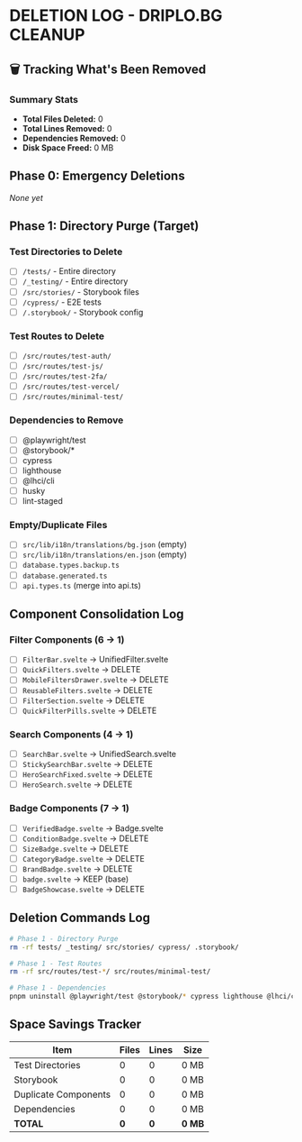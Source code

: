 # DELETION LOG - DRIPLO.BG CLEANUP

## 🗑️ Tracking What's Been Removed

### Summary Stats
- **Total Files Deleted:** 0
- **Total Lines Removed:** 0
- **Dependencies Removed:** 0
- **Disk Space Freed:** 0 MB

## Phase 0: Emergency Deletions
*None yet*

## Phase 1: Directory Purge (Target)

### Test Directories to Delete
- [ ] `/tests/` - Entire directory
- [ ] `/_testing/` - Entire directory  
- [ ] `/src/stories/` - Storybook files
- [ ] `/cypress/` - E2E tests
- [ ] `/.storybook/` - Storybook config

### Test Routes to Delete
- [ ] `/src/routes/test-auth/`
- [ ] `/src/routes/test-js/`
- [ ] `/src/routes/test-2fa/`
- [ ] `/src/routes/test-vercel/`
- [ ] `/src/routes/minimal-test/`

### Dependencies to Remove
- [ ] @playwright/test
- [ ] @storybook/*
- [ ] cypress
- [ ] lighthouse
- [ ] @lhci/cli
- [ ] husky
- [ ] lint-staged

### Empty/Duplicate Files
- [ ] `src/lib/i18n/translations/bg.json` (empty)
- [ ] `src/lib/i18n/translations/en.json` (empty)
- [ ] `database.types.backup.ts`
- [ ] `database.generated.ts`
- [ ] `api.types.ts` (merge into api.ts)

## Component Consolidation Log

### Filter Components (6 → 1)
- [ ] `FilterBar.svelte` → UnifiedFilter.svelte
- [ ] `QuickFilters.svelte` → DELETE
- [ ] `MobileFiltersDrawer.svelte` → DELETE
- [ ] `ReusableFilters.svelte` → DELETE
- [ ] `FilterSection.svelte` → DELETE
- [ ] `QuickFilterPills.svelte` → DELETE

### Search Components (4 → 1)
- [ ] `SearchBar.svelte` → UnifiedSearch.svelte
- [ ] `StickySearchBar.svelte` → DELETE
- [ ] `HeroSearchFixed.svelte` → DELETE
- [ ] `HeroSearch.svelte` → DELETE

### Badge Components (7 → 1)
- [ ] `VerifiedBadge.svelte` → Badge.svelte
- [ ] `ConditionBadge.svelte` → DELETE
- [ ] `SizeBadge.svelte` → DELETE
- [ ] `CategoryBadge.svelte` → DELETE
- [ ] `BrandBadge.svelte` → DELETE
- [ ] `badge.svelte` → KEEP (base)
- [ ] `BadgeShowcase.svelte` → DELETE

## Deletion Commands Log
```bash
# Phase 1 - Directory Purge
rm -rf tests/ _testing/ src/stories/ cypress/ .storybook/

# Phase 1 - Test Routes
rm -rf src/routes/test-*/ src/routes/minimal-test/

# Phase 1 - Dependencies
pnpm uninstall @playwright/test @storybook/* cypress lighthouse @lhci/cli husky lint-staged
```

## Space Savings Tracker
| Item | Files | Lines | Size |
|------|-------|-------|------|
| Test Directories | 0 | 0 | 0 MB |
| Storybook | 0 | 0 | 0 MB |
| Duplicate Components | 0 | 0 | 0 MB |
| Dependencies | 0 | 0 | 0 MB |
| **TOTAL** | **0** | **0** | **0 MB** |